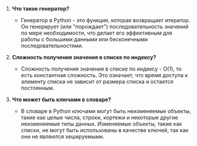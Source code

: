 1. **Что такое генератор?**
   - Генератор в Python - это функция, которая возвращает итератор. Он генерирует (или "порождает") последовательность значений по мере необходимости, что делает его эффективным для работы с большими данными или бесконечными последовательностями.

2. **Сложность получения значения в списке по индексу?**
   - Сложность получения значения в списке по индексу - O(1), то есть константная сложность. Это означает, что время доступа к элементу списка не зависит от размера списка и остается постоянным.

3. **Что может быть ключами в словаре?**
   - В словаре в Python ключами могут быть неизменяемые объекты, такие как целые числа, строки, кортежи и некоторые другие неизменяемые типы данных. Изменяемые объекты, такие как списки, не могут быть использованы в качестве ключей, так как они не являются хешируемыми.
